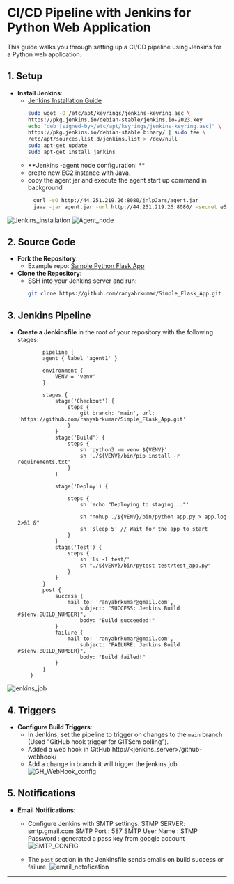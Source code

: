 # CI/CD Pipeline with Jenkins for Python Web Application

This guide walks you through setting up a CI/CD pipeline using Jenkins for a Python web application.

## 1. Setup

- **Install Jenkins**:  
   - [Jenkins Installation Guide](https://www.jenkins.io/doc/book/installing/)
      ```bash
      sudo wget -O /etc/apt/keyrings/jenkins-keyring.asc \
      https://pkg.jenkins.io/debian-stable/jenkins.io-2023.key
      echo "deb [signed-by=/etc/apt/keyrings/jenkins-keyring.asc]" \
      https://pkg.jenkins.io/debian-stable binary/ | sudo tee \
      /etc/apt/sources.list.d/jenkins.list > /dev/null
      sudo apt-get update
      sudo apt-get install jenkins
      ```
    - **Jenkins -agent node configuration: **
   - create new EC2 instance with Java.
   - copy the agent jar and execute the agent start up command in background
   ```bash
        curl -sO http://44.251.219.26:8080/jnlpJars/agent.jar
        java -jar agent.jar -url http://44.251.219.26:8080/ -secret e6b7dea27f44d625632e8f79a090bd02b24c858a7d1fb3779c64eda61fc9063f -name agent1 -webSocket -workDir "/home/ubuntu/Jenkins_agent" &
    ```
![Jenkins_installation](https://github.com/user-attachments/assets/0b19a1e8-6592-4352-b0be-bb46cf11b57e)
![Agent_node](https://github.com/user-attachments/assets/59544f84-bfbf-40e4-aeec-19adfeb10a96)


## 2. Source Code

- **Fork the Repository**:  
    - Example repo: [Sample Python Flask App](https://github.com/ranyabrkumar/Simple_Flask_App.git)
- **Clone the Repository**:  
    - SSH into your Jenkins server and run:  
        ```bash
        git clone https://github.com/ranyabrkumar/Simple_Flask_App.git
        ```

## 3. Jenkins Pipeline

- **Create a Jenkinsfile** in the root of your repository with the following stages:

    ```
            pipeline {
            agent { label 'agent1' }

            environment {
                VENV = 'venv'
            }

            stages {
                stage('Checkout') {
                    steps {
                        git branch: 'main', url: 'https://github.com/ranyabrkumar/Simple_Flask_App.git'
                    }
                }
                stage('Build') {
                    steps {
                        sh 'python3 -m venv ${VENV}'
                        sh './${VENV}/bin/pip install -r requirements.txt'
                    }
                }
                
                stage('Deploy') {
                
                    steps {
                        sh 'echo "Deploying to staging..."'
                        
                        sh "nohup ./${VENV}/bin/python app.py > app.log 2>&1 &"
                        sh 'sleep 5' // Wait for the app to start
                    }
                }
                stage('Test') {
                    steps {
                        sh 'ls -l test/'
                        sh "./${VENV}/bin/pytest test/test_app.py"
                    }
                }
            }
            post {
                success {
                    mail to: 'ranyabrkumar@gmail.com',
                        subject: "SUCCESS: Jenkins Build #${env.BUILD_NUMBER}",
                        body: "Build succeeded!"
                }
                failure {
                    mail to: 'ranyabrkumar@gmail.com',
                        subject: "FAILURE: Jenkins Build #${env.BUILD_NUMBER}",
                        body: "Build failed!"
                }
            }
        }
    ```
![jenkins_job](https://github.com/user-attachments/assets/c1c92396-2fd2-4702-8258-6afcbd17ebf3)

## 4. Triggers

- **Configure Build Triggers**:  
    - In Jenkins, set the pipeline to trigger on changes to the `main` branch (Used "GitHub hook trigger for GITScm polling").
    - Added a web hook in GitHub http://<jenkins_server>/github-webhook/
    - Add a change in branch it will trigger the jenkins job.
      ![GH_WebHook_config](https://github.com/user-attachments/assets/18e3b95c-dc19-49d2-a367-e9998b8d3c20)

## 5. Notifications

- **Email Notifications**:  
    - Configure Jenkins with SMTP settings.
        STMP SERVER: smtp.gmail.com
        SMTP Port : 587
        SMTP User Name : <gmail user name>
        STMP Password : generated a pass key from google account
![SMTP_CONFIG](https://github.com/user-attachments/assets/62977950-78d5-45e8-8fbf-a8f46b992da0)

    - The `post` section in the Jenkinsfile sends emails on build success or failure.
![email_notofication](https://github.com/user-attachments/assets/22dcc077-4855-4e43-8d98-4482e61846cb)

---


